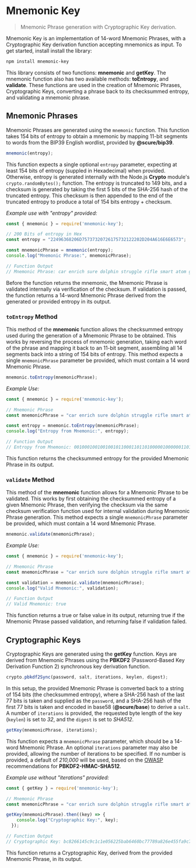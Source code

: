 # Mnemonic Key
> Mnemonic Phrase generation with Cryptographic Key derivation.

Mnemonic Key is an implementation of 14-word Mnemonic Phrases, with a Cryptographic Key derivation function accepting mnemonics as input. To get started, install install the library:
```bash
npm install mnemonic-key
```
This library consists of two functions: **mnemonic** and **getKey**. The mnemonic function also has two available methods: **toEntropy**, and **validate**. These functions are used in the creation of Mnemonic Phrases, Cryptographic Keys, converting a phrase back to its checksummed entropy, and validating a mnemonic phrase.

## Mnemonic Phrases
Mnemonic Phrases are generated using the `mnemonic` function. This function takes 154 bits of entropy to obtain a mnemonic by mapping 11-bit segments to words from the BIP39 English wordlist, provided by **@scure/bip39**.

```js
mnemonic(entropy);
```
This function expects a single optional `entropy` parameter, expecting at least 154 bits of entropy (suppled in Hexadecimal) when provided. Otherwise, entropy is generated internally with the Node.js **Crypto** module's `crypto.randomBytes();` function. The entropy is truncated to 149 bits, and a checksum is generated by taking the first 5 bits of the SHA-256 hash of the truncated entropy. This checksum is then appended to the end of the truncated entropy to produce a total of 154 bits entropy + checksum.

*Example use with "entropy" provided:*
```js
const { mnemonic } = require('mnemonic-key');

// 200 Bits of entropy in Hex
const entropy = "22496368206D75737320726175732122202D204A616E6E6573";

const mnemonicPhrase = mnemonic(entropy);
console.log("Mnemonic Phrase:", mnemonicPhrase);

// Function Output 
// Mnemonic Phrase: car enrich sure dolphin struggle rifle smart atom gesture process sign dust actress mystery

```
Before the function returns the mnemonic, the Mnemonic Phrase is validated internally via verification of the checksum. If validation is passed, the function returns a 14-word Mnemonic Phrase derived from the generated or provided entropy in its output.

### `toEntropy` Method
This method of the **mnemonic** function allows the checksummed entropy used during the generation of a Mnemonic Phrase to be obtained. This works by reversing the process of mnemonic generation, taking each word of the phrase and mapping it back to an 11-bit segment, assembling all 14 segments back into a string of 154 bits of entropy. This method expects a single `mnemonicPhrase` parameter be provided, which must contain a 14 word Mnemonic Phrase.
```js
mnemonic.toEntropy(mnemonicPhrase);
```

*Example Use:*
```js
const { mnemonic } = require('mnemonic-key');

// Mnemonic Phrase
const mnemonicPhrase = "car enrich sure dolphin struggle rifle smart atom gesture process sign dust actress mystery"

const entropy = mnemonic.toEntropy(mnemonicPhrase);
console.log("Entropy from Mnemonic:", entropy);

// Function Output 
// Entropy from Mnemonic: 0010001001001001011000110110100000100000011011010111010101110011011100110010000001110010011000010111010101110011001000010010001000100000001011010010010011

```
This function returns the checksummed entropy for the provided Mnemonic Phrase in its output.

### `validate` Method
This method of the **mnemonic** function allows for a Mnemonic Phrase to be validated. This works by first obtaining the checksummed entropy of a given Mnemonic Phrase, then verifying the checksum via the same checksum verification function used for internal validation during Mnemonic Phrase generation. This method expects a single `mnemonicPhrase` parameter be provided, which must contain a 14 word Mnemonic Phrase.
```js
mnemonic.validate(mnemonicPhrase);
```

*Example Use:*
```js
const { mnemonic } = require('mnemonic-key');

// Mnemonic Phrase
const mnemonicPhrase = "car enrich sure dolphin struggle rifle smart atom gesture process sign dust actress mystery"

const validation = mnemonic.validate(mnemonicPhrase);
console.log("Valid Mnemonic:", validation);

// Function Output 
// Valid Mnemonic: true

```
This function returns a true or false value in its output, returning true if the Mnemonic Phrase passed validation, and returning false if validation failed.

## Cryptographic Keys
Cryptographic Keys are generated using the **getKey** function. Keys are derived from Mnemonic Phrases using the **PBKDF2** (Password-Based Key Derivation Function 2) synchronous key derivation function.
```js
crypto.pbkdf2Sync(password, salt, iterations, keylen, digest);
```
In this setup, the provided Mnemonic Phrase is converted back to a string of 154 bits (the checksummed entropy), where a SHA-256 hash of the last 77 bits is taken and supplied as the `password`, and a SHA-256 hash of the first 77 bits is taken and encoded in base58 (**@scure/base**) to derive a `salt`. A number of `iterations` is provided, the requested byte length of the key (`keylen`) is set to *32*, and the `digest` is set to *SHA512*.
```js
getKey(mnemonicPhrase, iterations);
```
This function expects a `mnemonicPhrase` parameter, which should be a 14-word Mnemonic Phrase. An optional `iterations` parameter may also be provided, allowing the number of iterations to be specified. If no number is provided, a default of *210,000* will be used, based on the [OWASP](https://cheatsheetseries.owasp.org/cheatsheets/Password_Storage_Cheat_Sheet.html#pbkdf2) recommendations for **PBKDF2-HMAC-SHA512**.

*Example use without "iterations" provided:*
```js
const { getKey } = require('mnemonic-key');

// Mnemonic Phrase
const mnemonicPhrase = "car enrich sure dolphin struggle rifle smart atom gesture process sign dust actress mystery"

getKey(mnemonicPhrase).then((key) => {
    console.log("Cryptographic Key:", key);
  });

// Function Output 
// Cryptographic Key: bc8266145c9c1c1e056225bab6460bc77789a826e455fa9c7d604b99043991d1

```
This function returns a Cryptographic Key, derived from the provided Mnemonic Phrase, in its output.
